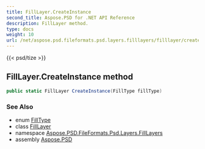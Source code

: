 ```yaml
---
title: FillLayer.CreateInstance
second_title: Aspose.PSD for .NET API Reference
description: FillLayer method. 
type: docs
weight: 10
url: /net/aspose.psd.fileformats.psd.layers.filllayers/filllayer/createinstance/
---
```

{{< psd/tize >}}
## FillLayer.CreateInstance method

```csharp
public static FillLayer CreateInstance(FillType fillType)
```

### See Also

* enum [FillType](../../../aspose.psd.fileformats.psd.layers.fillsettings/filltype/)
* class [FillLayer](../)
* namespace [Aspose.PSD.FileFormats.Psd.Layers.FillLayers](../../filllayer/)
* assembly [Aspose.PSD](../../../)


